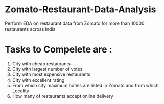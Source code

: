 # Zomato-Restaurant-Data-Analysis
Perform EDA on restaurant data from Zomato for more than 10000 restaurants across India

# Tasks to Compelete are :
1. City with cheap restaurants
2. City with largest number of votes
3. City with most expensive restaurants
4. City with excellent rating
5. From which city maximum hotels are listed in Zomato and from which Locality
6. How many of restaurants accept online delivery
